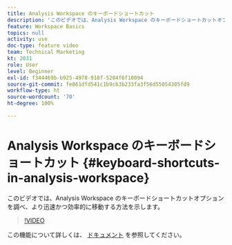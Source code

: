 ```yaml
---
title: Analysis Workspace のキーボードショートカット
description: 'このビデオでは、Analysis Workspace のキーボードショートカットオプションを調べ、より迅速かつ効率的に移動する方法を示します。 '
feature: Workspace Basics
topics: null
activity: use
doc-type: feature video
team: Technical Marketing
kt: 2031
role: User
level: Beginner
exl-id: f344469b-b925-4978-918f-5204f6f10094
source-git-commit: fe861dfd541c1b9cb3b233fa3f56d55054305fd9
workflow-type: ht
source-wordcount: '70'
ht-degree: 100%

---
```


# Analysis Workspace のキーボードショートカット {#keyboard-shortcuts-in-analysis-workspace}

このビデオでは、Analysis Workspace のキーボードショートカットオプションを調べ、より迅速かつ効率的に移動する方法を示します。

>[!VIDEO](https://video.tv.adobe.com/v/23984/?quality=12)

この機能について詳しくは、 [ドキュメント](https://experienceleague.adobe.com/docs/analytics/analyze/analysis-workspace/build-workspace-project/fa-shortcut-keys.html?lang=ja) を参照してください。
